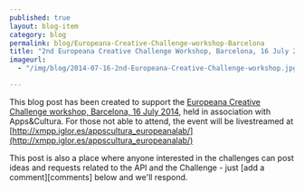 ```yaml
---
published: true
layout: blog-item
category: blog
permalink: blog/Europeana-Creative-Challenge-workshop-Barcelona
title: "2nd Europeana Creative Challenge Workshop, Barcelona, 16 July 2014"
imageurl: 
  - "/img/blog/2014-07-16-2nd-Europeana-Creative-Challenge-workshop.jpg"

---
```

This blog post has been created to support the [Europeana Creative Challenge workshop, Barcelona, 16 July 2014](/events/2nd-Europeana-Creative-Challenge-workshop-Barcelona/), held in association with Apps&Cultura. For those not able to attend, the event will be livestreamed at [http://xmpp.iglor.es/appscultura_europeanalab/](http://xmpp.iglor.es/appscultura_europeanalab/)

This post is also a place where anyone interested in the challenges can post ideas and requests related to the API and the Challenge - just [add a comment][comments] below and we'll respond.
